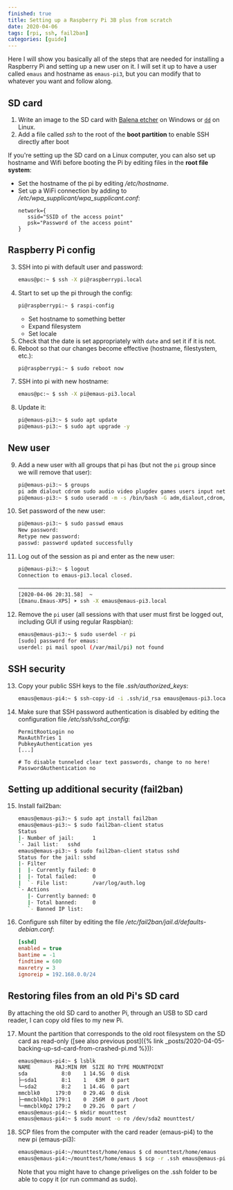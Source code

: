 ```yaml
---
finished: true
title: Setting up a Raspberry Pi 3B plus from scratch
date: 2020-04-06
tags: [rpi, ssh, fail2ban]
categories: [guide]
---
```


Here I will show you basically all of the steps that are needed for installing a Raspberry Pi and setting up a new user on it.
I will set it up to have a user called `emaus` and hostname as `emaus-pi3`, but you can modify that to whatever you want and follow along.

## SD card
1. Write an image to the SD card with [Balena etcher](https://www.balena.io/etcher/) on Windows or [`dd`](https://www.raspberrypi.org/documentation/installation/installing-images/linux.md) on Linux.
2. Add a file called *ssh* to the root of the **boot partition** to enable SSH directly after boot

If you're setting up the SD card on a Linux computer, you can also set up hostname and Wifi before booting the Pi by editing files in the **root file system**:

* Set the hostname of the pi by editing */etc/hostname*.
* Set up a WiFi connection by adding to */etc/wpa_supplicant/wpa_supplicant.conf*:
  ```
  network={
     ssid="SSID of the access point"
     psk="Password of the access point"
  }
  ```

## Raspberry Pi config
3. SSH into pi with default user and password:
    ```bash
    emaus@pc:~ $ ssh -X pi@raspberrypi.local
    ```
4. Start to set up the pi through the config:
    ```bash
    pi@raspberrypi:~ $ raspi-config
    ```
    * Set hostname to something better
    * Expand filesystem
    * Set locale
5. Check that the date is set appropriately with `date` and set it if it is not.
6. Reboot so that our changes become effective (hostname, filestystem, etc.):
    ```bash
    pi@raspberrypi:~ $ sudo reboot now
    ```
7. SSH into pi with new hostname:
    ```bash
    emaus@pc:~ $ ssh -X pi@emaus-pi3.local
    ```
8. Update it:
    ```bash
    pi@emaus-pi3:~ $ sudo apt update
    pi@emaus-pi3:~ $ sudo apt upgrade -y
    ```

## New user
9. Add a new user with all groups that pi has (but not the `pi` group since we will remove that user):
    ```bash
    pi@emaus-pi3:~ $ groups
    pi adm dialout cdrom sudo audio video plugdev games users input netdev gpio i2c spi
    pi@emaus-pi3:~ $ sudo useradd -m -s /bin/bash -G adm,dialout,cdrom,sudo,audio,video,plugdev,games,users,input,netdev,gpio,i2c,spi <username>
    ```
10. Set password of the new user:
    ```bash
    pi@emaus-pi3:~ $ sudo passwd emaus
    New password:
    Retype new password:
    passwd: password updated successfully
    ```
11. Log out of the session as pi and enter as the new user:
    ```bash
    pi@emaus-pi3:~ $ logout
    Connection to emaus-pi3.local closed.
                                                                                                  ✔
    ───────────────────────────────────────────────────────────────────────────────────────────────
    [2020-04-06 20:31.58]  ~
    [Emanu.Emaus-XPS] ➤ ssh -X emaus@emaus-pi3.local
    ```
12. Remove the `pi` user (all sessions with that user must first be logged out, including GUI if using regular Raspbian):
    ```bash
    emaus@emaus-pi3:~ $ sudo userdel -r pi
    [sudo] password for emaus:
    userdel: pi mail spool (/var/mail/pi) not found
    ```

## SSH security
13. Copy your public SSH keys to the file *.ssh/authorized_keys*:
    ```bash
    emaus@emaus-pi4:~ $ ssh-copy-id -i .ssh/id_rsa emaus@emaus-pi3.local
    ```
14. Make sure that SSH password authentication is disabled by editing the configuration file */etc/ssh/sshd_config*:
    ```sshd
    PermitRootLogin no
    MaxAuthTries 1
    PubkeyAuthentication yes
    [...]

    # To disable tunneled clear text passwords, change to no here!
    PasswordAuthentication no
    ```

## Setting up additional security (fail2ban)
15. Install fail2ban:
    ```bash
    emaus@emaus-pi3:~ $ sudo apt install fail2ban
    emaus@emaus-pi3:~ $ sudo fail2ban-client status
    Status
    |- Number of jail:      1
    `- Jail list:   sshd
    emaus@emaus-pi3:~ $ sudo fail2ban-client status sshd
    Status for the jail: sshd
    |- Filter
    |  |- Currently failed: 0
    |  |- Total failed:     0
    |  `- File list:        /var/log/auth.log
    `- Actions
       |- Currently banned: 0
       |- Total banned:     0
       `- Banned IP list:
    ```
16. Configure ssh filter by editing the file */etc/fail2ban/jail.d/defaults-debian.conf*:
    ```ini
    [sshd]
    enabled = true
    bantime = -1
    findtime = 600
    maxretry = 3
    ignoreip = 192.168.0.0/24
    ```

## Restoring files from an old Pi's SD card
By attaching the old SD card to another Pi, through an USB to SD card reader, I can copy old files to my new Pi.

17. Mount the partition that corresponds to the old root filesystem on the SD card as read-only ([see also previous post]({% link _posts/2020-04-05-backing-up-sd-card-from-crashed-pi.md %})):
    ```bash
    emaus@emaus-pi4:~ $ lsblk
    NAME        MAJ:MIN RM  SIZE RO TYPE MOUNTPOINT
    sda           8:0    1 14.5G  0 disk
    ├─sda1        8:1    1   63M  0 part
    └─sda2        8:2    1 14.4G  0 part
    mmcblk0     179:0    0 29.4G  0 disk
    ├─mmcblk0p1 179:1    0  256M  0 part /boot
    └─mmcblk0p2 179:2    0 29.2G  0 part /
    emaus@emaus-pi4:~ $ mkdir mounttest
    emaus@emaus-pi4:~ $ sudo mount -o ro /dev/sda2 mounttest/
    ```
18. SCP files from the computer with the card reader (emaus-pi4) to the new pi (emaus-pi3):
    ```bash
    emaus@emaus-pi4:~/mounttest/home/emaus $ cd mounttest/home/emaus
    emaus@emaus-pi4:~/mounttest/home/emaus $ scp -r .ssh emaus@emaus-pi3.local:/home/emaus/.ssh
    ```
    Note that you might have to change priveliges on the .ssh folder to be able to copy it (or run command as sudo).
